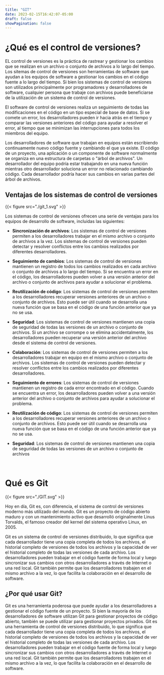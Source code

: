 ```yaml
---
title: "GIT"
date: 2023-02-15T16:42:07-05:00
draft: false
showPagination: false
---
```


<!-- Git y Github, que son y primeros pasos -->

# ¿Qué es el control de versiones?

EL control de versiones es la práctica de rastrear y gestionar los cambios que se realizan en un archivo o conjunto de archivos a lo largo del tiempo. Los sitemas de control de versiones son herramientas de software que ayudan a los equipos de software a gestionar los cambios en el código fuente a lo largo del tiempo. Si bien los sistemas de control de versiones son utilizados principalmente por programadores y desarrolladores de software, cualquier persona que trabaje con archivos puede beneficiarse de la utilización de un sistema de control de versiones.

El software de control de versiones realiza un seguimiento de todas las modificaciones en el código en un tipo especial de base de datos. Si se comete un error, los desarrolladores pueden ir hacia atrás en el tiempo y comparar las versiones anteriores del código para ayudar a resolver el error, al tiempo que se minimizan las interrupciones para todos los miembros del equipo.

Los desarrolladores de software que trabajan en equipos están escribiendo continuamente nuevo código fuente y cambiando el que ya existe. El código de un proyecto, una aplicación o un componente de software normalmente se organiza en una estructura de carpetas o "árbol de archivos". Un desarrollador del equipo podría estar trabajando en una nueva función mientras otro desarrollador soluciona un error no relacionado cambiando código. Cada desarrollador podría hacer sus cambios en varias partes del árbol de archivos.

## Ventajas de los sistemas de control de versiones

{{< figure src="./git_1.svg" >}}

Los sistemas de control de versiones ofrecen una serie de ventajas para los equipos de desarrollo de software, incluidas las siguientes:

* **Sincronización de archivos**: Los sistemas de control de versiones permiten a los desarrolladores trabajar en el mismo archivo o conjunto de archivos a la vez. Los sistemas de control de versiones pueden detectar y resolver conflictos entre los cambios realizados por diferentes desarrolladores.

* **Seguimiento de cambios**: Los sistemas de control de versiones mantienen un registro de todos los cambios realizados en cada archivo o conjunto de archivos a lo largo del tiempo. Si se encuentra un error en el código, los desarrolladores pueden volver a una versión anterior del archivo o conjunto de archivos para ayudar a solucionar el problema.

* **Reutilización de código**: Los sistemas de control de versiones permiten a los desarrolladores recuperar versiones anteriores de un archivo o conjunto de archivos. Esto puede ser útil cuando se desarrolla una nueva función que se basa en el código de una función anterior que ya no se usa.

* **Seguridad**: Los sistemas de control de versiones mantienen una copia de seguridad de todas las versiones de un archivo o conjunto de archivos. Si un archivo se corrompe o se elimina accidentalmente, los desarrolladores pueden recuperar una versión anterior del archivo desde el sistema de control de versiones.

* **Colaboración**: Los sistemas de control de versiones permiten a los desarrolladores trabajar en equipo en el mismo archivo o conjunto de archivos. Los sistemas de control de versiones pueden detectar y resolver conflictos entre los cambios realizados por diferentes desarrolladores.

* **Seguimiento de errores**: Los sistemas de control de versiones mantienen un registro de cada error encontrado en el código. Cuando se encuentra un error, los desarrolladores pueden volver a una versión anterior del archivo o conjunto de archivos para ayudar a solucionar el problema.

* **Reutilización de código**: Los sistemas de control de versiones permiten a los desarrolladores recuperar versiones anteriores de un archivo o conjunto de archivos. Esto puede ser útil cuando se desarrolla una nueva función que se basa en el código de una función anterior que ya no se usa.

* **Seguridad**: Los sistemas de control de versiones mantienen una copia de seguridad de todas las versiones de un archivo o conjunto de archivos

<br>

# Qué es Git

{{< figure src="./GIT.svg" >}}

Hoy en día, Git es, con diferencia, el sistema de control de versiones moderno más utilizado del mundo. Git es un proyecto de código abierto maduro y con un mantenimiento activo que desarrolló originalmente Linus Torvalds, el famoso creador del kernel del sistema operativo Linux, en 2005.

Git es un sistema de control de versiones distribuido, lo que significa que cada desarrollador tiene una copia completa de todos los archivos, el historial completo de versiones de todos los archivos y la capacidad de ver el historial completo de todas las versiones de cada archivo. Los desarrolladores pueden trabajar en el código fuente de forma local y luego sincronizar sus cambios con otros desarrolladores a través de Internet o una red local. Git también permite que los desarrolladores trabajen en el mismo archivo a la vez, lo que facilita la colaboración en el desarrollo de software.

## ¿Por qué usar Git?

Git es una herramienta poderosa que puede ayudar a los desarrolladores a gestionar el código fuente de un proyecto. Si bien la mayoría de los desarrolladores de software utilizan Git para gestionar proyectos de código abierto, también se puede utilizar para gestionar proyectos privados. Git es una herramienta de control de versiones distribuido, lo que significa que cada desarrollador tiene una copia completa de todos los archivos, el historial completo de versiones de todos los archivos y la capacidad de ver el historial completo de todas las versiones de cada archivo. Los desarrolladores pueden trabajar en el código fuente de forma local y luego sincronizar sus cambios con otros desarrolladores a través de Internet o una red local. Git también permite que los desarrolladores trabajen en el mismo archivo a la vez, lo que facilita la colaboración en el desarrollo de software.

